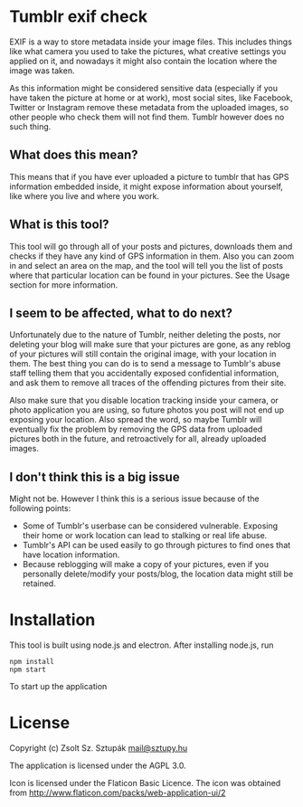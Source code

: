 # Tumblr exif check

EXIF is a way to store metadata inside your image files. This includes things like what camera you used to take the pictures, what creative settings you applied on it, and nowadays it might also contain the location where the image was taken.

As this information might be considered sensitive data (especially if you have taken the picture at home or at work), most social sites, like Facebook, Twitter or Instagram remove these metadata from the uploaded images, so other people who check them will not find them. Tumblr however does no such thing.

## What does this mean?

This means that if you have ever uploaded a picture to tumblr that has GPS information embedded inside, it might expose information about yourself, like where you live and where you work.

## What is this tool?

This tool will go through all of your posts and pictures, downloads them and checks if they have any kind of GPS information in them. Also you can zoom in and select an area on the map, and the tool will tell you the list of posts where that particular location can be found in your pictures. See the Usage section for more information.

## I seem to be affected, what to do next?

Unfortunately due to the nature of Tumblr, neither deleting the posts, nor deleting your blog will make sure that your pictures are gone, as any reblog of your pictures will still contain the original image, with your location in them. The best thing you can do is to send a message to Tumblr's abuse staff telling them that you accidentally exposed confidential information, and ask them to remove all traces of the offending pictures from their site.

Also make sure that you disable location tracking inside your camera, or photo application you are using, so future photos you post will not end up exposing your location. Also spread the word, so maybe Tumblr will eventually fix the problem by removing the GPS data from uploaded pictures both in the future, and retroactively for all, already uploaded images.

## I don't think this is a big issue

Might not be. However I think this is a serious issue because of the following points:

*   Some of Tumblr's userbase can be considered vulnerable. Exposing their home or work location can lead to stalking or real life abuse.
*   Tumblr's API can be used easily to go through pictures to find ones that have location information.
*   Because reblogging will make a copy of your pictures, even if you personally delete/modify your posts/blog, the location data might still be retained.

# Installation

This tool is built using node.js and electron. After installing node.js, run

    npm install
    npm start

To start up the application


# License

Copyright (c) Zsolt Sz. Sztupák <mail@sztupy.hu>

The application is licensed under the AGPL 3.0.

Icon is licensed under the Flaticon Basic Licence. The icon was obtained from http://www.flaticon.com/packs/web-application-ui/2
